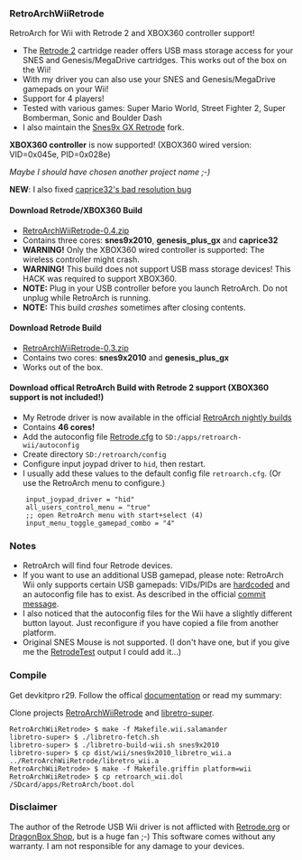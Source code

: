 ### RetroArchWiiRetrode
RetroArch for Wii with Retrode 2 and XBOX360 controller support!

* The [Retrode 2](http://www.retrode.org) cartridge reader offers USB mass storage access for your SNES and Genesis/MegaDrive cartridges. This works out of the box on the Wii!
* With my driver you can also use your SNES and Genesis/MegaDrive gamepads on your Wii!
* Support for 4 players!
* Tested with various games: Super Mario World, Street Fighter 2, Super Bomberman, Sonic and Boulder Dash
* I also maintain the [Snes9x GX Retrode](https://github.com/revvv/snes9xgx-retrode) fork.

**XBOX360 controller** is now supported! (XBOX360 wired version: VID=0x045e, PID=0x028e)

_Maybe I should have chosen another project name ;-)_ 

**NEW**: I also fixed [caprice32's bad resolution bug](https://github.com/libretro/libretro-cap32/issues/65)

#### Download Retrode/XBOX360 Build
* [RetroArchWiiRetrode-0.4.zip](https://github.com/revvv/RetroArchWiiRetrode/releases/download/0.4/RetroArchWiiRetrode-0.4.zip)
* Contains three cores: **snes9x2010**, **genesis_plus_gx** and **caprice32**
* **WARNING!** Only the XBOX360 wired controller is supported: The wireless controller might crash.
* **WARNING!** This build does not support USB mass storage devices! This HACK was required to support XBOX360.
* **NOTE:** Plug in your USB controller before you launch RetroArch. Do not unplug while RetroArch is running.
* **NOTE:** This build _crashes_ sometimes after closing contents.

#### Download Retrode Build
* [RetroArchWiiRetrode-0.3.zip](https://github.com/revvv/RetroArchWiiRetrode/releases/download/0.3/RetroArchWiiRetrode-0.3.zip)
* Contains two cores: **snes9x2010** and **genesis_plus_gx**
* Works out of the box.

#### Download offical RetroArch Build with Retrode 2 support (XBOX360 support is not included!)
* My Retrode driver is now available in the official [RetroArch nightly builds](http://buildbot.libretro.com/nightly/nintendo/wii/)
* Contains **46 cores!**
* Add the autoconfig file [Retrode.cfg](https://github.com/revvv/RetroArchWiiRetrode/releases/download/0.3/Retrode.cfg) to `SD:/apps/retroarch-wii/autoconfig`
* Create directory `SD:/retroarch/config`
* Configure input joypad driver to `hid`, then restart.
* I usually add these values to the default config file `retroarch.cfg`. (Or use the RetroArch menu to configure.)

```
    input_joypad_driver = "hid"
    all_users_control_menu = "true"
    ;; open RetroArch menu with start+select (4) 
    input_menu_toggle_gamepad_combo = "4"
```

### Notes
* RetroArch will find four Retrode devices.
* If you want to use an additional USB gamepad, please note: RetroArch Wii only supports certain USB gamepads: VIDs/PIDs are [hardcoded](https://github.com/libretro/RetroArch/blob/master/input/connect/joypad_connection.h) and an autoconfig file has to exist. As described in the official [commit message](https://github.com/libretro/RetroArch/commit/bca4ccb155cdb088a38a3b00e23f9c1714412515).
* I also noticed that the autoconfig files for the Wii have a slightly different button layout. Just reconfigure if you have copied a file from another platform.
* Original SNES Mouse is not supported. (I don't have one, but if you give me the [RetrodeTest](https://github.com/revvv/snes9xgx-retrode/releases/download/0.1/RetrodeTest-0.1.zip) output I could add it...)

### Compile

Get devkitpro r29. Follow the offical [documentation](http://docs.libretro.com/development/retroarch/compilation/wii/) or read my summary:

Clone projects [RetroArchWiiRetrode](https://github.com/revvv/RetroArchWiiRetrode) and [libretro-super](https://github.com/libretro/libretro-super).

    RetroArchWiiRetrode> $ make -f Makefile.wii.salamander
    libretro-super> $ ./libretro-fetch.sh
    libretro-super> $ ./libretro-build-wii.sh snes9x2010
    libretro-super> $ cp dist/wii/snes9x2010_libretro_wii.a ../RetroArchWiiRetrode/libretro_wii.a
    RetroArchWiiRetrode> $ make -f Makefile.griffin platform=wii
    RetroArchWiiRetrode> $ cp retroarch_wii.dol /SDcard/apps/RetroArch/boot.dol

### Disclaimer
The author of the Retrode USB Wii driver is not afflicted with [Retrode.org](http://www.retrode.org) or [DragonBox Shop](https://www.dragonbox.de/en/accessories/cartridge-dumper/retrode-2-cartridge-dumper), but is a huge fan ;-)
This software comes without any warranty. I am not responsible for any damage to your devices.
